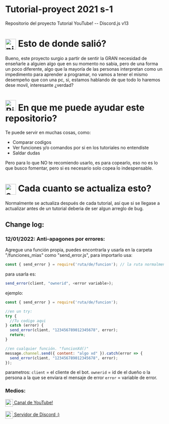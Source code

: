 # Tutorial-proyect 2021 s-1
Repositorio del proyecto Tutorial YouTube! -- Discord.js v13

# <a><img src="https://emoji.gg/assets/emoji/4623-pixel-symbol-question.png" width="34px" height="34px" alt="pixel_symbol_question" align="center"> Esto de donde salió?</a>

Bueno, este proyecto surgio a partir de sentir la GRAN necesidad de enseñarle a alguien algo que en su momento no sabia, pero de una forma un poco diferente, algo que la mayoría de las personas interpretan como un impedimento para aprender a programar, no vamos a tener el mismo desempeño que con una pc, si, estamos hablando de que todo lo haremos dese movil, interesante ¿verdad?

# <a><img src="https://emoji.gg/assets/emoji/5986-birb-question.png" width="34px" height="34px" alt="Birb_Question"> En que me puede ayudar este repositorio?</a>

Te puede servir en muchas cosas, como:
- Comparar codigos
- Ver funciones y/o comandos por si en los tutoriales no entendiste
- Saldar dudas

 Pero para lo que NO te recomiendo usarlo, es para copearlo, eso no es lo que busco fomentar, pero si es necesario solo copea lo indespensable.

# <a><img src="https://emoji.gg/assets/emoji/4672-exclamationgreen.gif" width="34px" height="34px" alt="exclamationgreen" align="center"> Cada cuanto se actualiza esto?</a>

Normalmente se actualiza después de cada tutorial, así que si se llegase a actualizar antes de un tutorial deberia de ser algun arreglo de bug.

## Change log:
### 12/01/2022: Anti-apagones por errores:
Agregue una función propia, puedes encontrarla y usarla en la carpeta "/funciones_mias" como "send_error.js", para importarlo usa:
```js
const { send_error } = require('ruta/de/funcion'); // la ruta normalmente es './funciones_mias/send_error.js'
```
para usarla es:
```js
send_error(client, "ownerid", <error variable>);
```
ejemplo:
```js
const { send_error } = require('ruta/de/funcion');

//en un try:
try {
  //Tu codigo aqui
} catch (error) {
  send_error(client, "123456789012345678", error);
  return;
}

//en cualquier función. "funcionXd()"
message.channel.send({ content: "algo xd" }).catch(error => {
  send_error(client, "123456789012345678", error);
});
```

parametros:
`client` = el cliente de el bot.
`ownerid` = id de el dueño o la persona a la que se enviara el mensaje de error
`error` = variable de error.

### Medios:

<a href="https://youtube.com/channel/UCIvJqm-ZU5CN0avff6vK_rg"><img src="https://emoji.gg/assets/emoji/3393-pettingyoutube.gif" width="24px" height="24px" alt="pettingYoutube" align="center"> Canal de YouTube!</a>

<a href="https://discord.gg/34cU9Rnurd"><img src="https://emoji.gg/assets/emoji/1600-pettingdiscord.gif" width="24px" height="24px" alt="pettingDiscord" align="center"> Servidor de Discord :)</a>
